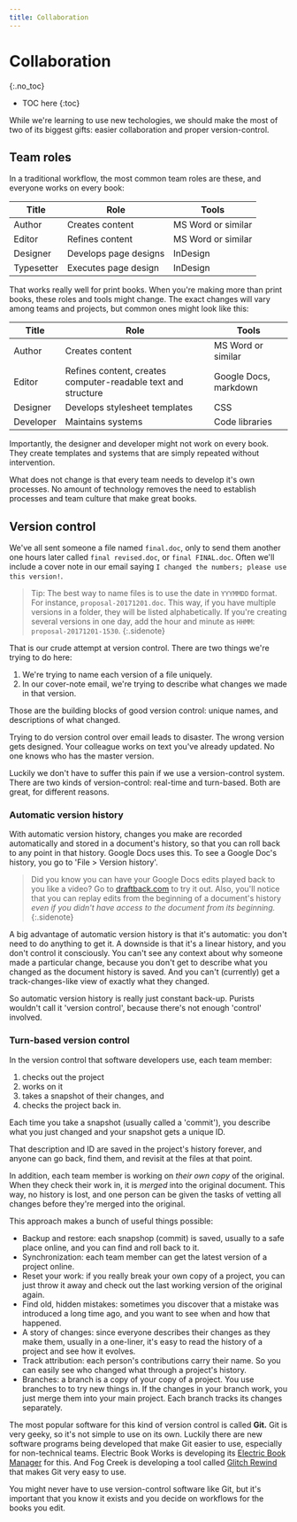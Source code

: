 ```yaml
---
title: Collaboration
---
```


# Collaboration
{:.no_toc}

* TOC here
{:toc}

While we're learning to use new techologies, we should make the most of two of its biggest gifts: easier collaboration and proper version-control.

## Team roles

In a traditional workflow, the most common team roles are these, and everyone works on every book:

|   Title    |          Role         |       Tools        |
|------------|-----------------------|--------------------|
| Author     | Creates content       | MS Word or similar |
| Editor     | Refines content       | MS Word or similar |
| Designer   | Develops page designs | InDesign           |
| Typesetter | Executes page design  | InDesign           |

That works really well for print books. When you're making more than print books, these roles and tools might change. The exact changes will vary among teams and projects, but common ones might look like this:

|   Title   |                              Role                             |         Tools         |
|-----------|---------------------------------------------------------------|-----------------------|
| Author    | Creates content                                               | MS Word or similar    |
| Editor    | Refines content, creates computer-readable text and structure | Google Docs, markdown |
| Designer  | Develops stylesheet templates                                 | CSS                   |
| Developer | Maintains systems                                             | Code libraries        |

Importantly, the designer and developer might not work on every book. They create templates and systems that are simply repeated without intervention.

What does not change is that every team needs to develop it's own processes. No amount of technology removes the need to establish processes and team culture that make great books.

## Version control

We've all sent someone a file named `final.doc`, only to send them another one hours later called `final revised.doc`, or `final FINAL.doc`. Often we'll include a cover note in our email saying `I changed the numbers; please use this version!`.

> Tip: The best way to name files is to use the date in `YYYMMDD` format. For instance, `proposal-20171201.doc`. This way, if you have multiple versions in a folder, they will be listed alphabetically. If you're creating several versions in one day, add the hour and minute as `HHMM`: `proposal-20171201-1530`.
{:.sidenote}

That is our crude attempt at version control. There are two things we're trying to do here:

1. We're trying to name each version of a file uniquely.
2. In our cover-note email, we're trying to describe what changes we made in that version.

Those are the building blocks of good version control: unique names, and descriptions of what changed.

Trying to do version control over email leads to disaster. The wrong version gets designed. Your colleague works on text you've already updated. No one knows who has the master version.

Luckily we don't have to suffer this pain if we use a version-control system. There are two kinds of version-control: real-time and turn-based. Both are great, for different reasons.

### Automatic version history

With automatic version history, changes you make are recorded automatically and stored in a document's history, so that you can roll back to any point in that history. Google Docs uses this. To see a Google Doc's history, you go to 'File > Version history'.

> Did you know you can have your Google Docs edits played back to you like a video? Go to [draftback.com](http://draftback.com/) to try it out. Also, you'll notice that you can replay edits from the beginning of a document's history *even if you didn't have access to the document from its beginning.*
{:.sidenote}

A big advantage of automatic version history is that it's automatic: you don't need to do anything to get it. A downside is that it's a linear history, and you don't control it consciously. You can't see any context about why someone made a particular change, because you don't get to describe what you changed as the document history is saved. And you can't (currently) get a track-changes-like view of exactly what they changed.

So automatic version history is really just constant back-up. Purists wouldn't call it 'version control', because there's not enough 'control' involved.

### Turn-based version control

In the version control that software developers use, each team member:

1. checks out the project
2. works on it
3. takes a snapshot of their changes, and
4. checks the project back in.

Each time you take a snapshot (usually called a 'commit'), you describe what you just changed and your snapshot gets a unique ID.

That description and ID are saved in the project's history forever, and anyone can go back, find them, and revisit at the files at that point.

In addition, each team member is working on *their own copy* of the original. When they check their work in, it is *merged* into the original document. This way, no history is lost, and one person can be given the tasks of vetting all changes before they're merged into the original.

This approach makes a bunch of useful things possible:

- Backup and restore: each snapshop (commit) is saved, usually to a safe place online, and you can find and roll back to it.
- Synchronization: each team member can get the latest version of a project online.
- Reset your work: if you really break your own copy of a project, you can just throw it away and check out the last working version of the original again.
- Find old, hidden mistakes: sometimes you discover that a mistake was introduced a long time ago, and you want to see when and how that happened.
- A story of changes: since everyone describes their changes as they make them, usually in a one-liner, it's easy to read the history of a project and see how it evolves.
- Track attribution: each person's contributions carry their name. So you can easily see who changed what through a project's history.
- Branches: a branch is a copy of your copy of a project. You use branches to to try new things in. If the changes in your branch work, you just merge them into your main project. Each branch tracks its changes separately.

The most popular software for this kind of version control is called **Git.** Git is very geeky, so it's not simple to use on its own. Luckily there are new software programs being developed that make Git easier to use, especially for non-technical teams. Electric Book Works is developing its [Electric Book Manager](https://electricbookworks.github.io/electric-book-gui/) for this. And Fog Creek is developing a tool called [Glitch Rewind](https://medium.com/glitch/reinventing-version-control-with-glitch-rewind-914c350da442) that makes Git very easy to use.

You might never have to use version-control software like Git, but it's important that you know it exists and you decide on workflows for the books you edit.
